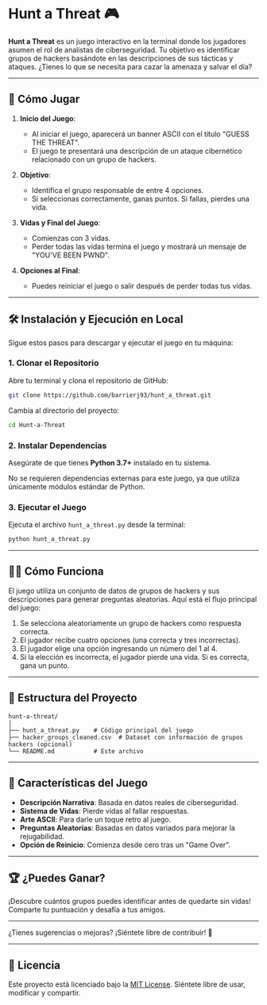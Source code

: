 
# Hunt a Threat 🎮

**Hunt a Threat** es un juego interactivo en la terminal donde los jugadores asumen el rol de analistas de ciberseguridad. Tu objetivo es identificar grupos de hackers basándote en las descripciones de sus tácticas y ataques. ¿Tienes lo que se necesita para cazar la amenaza y salvar el día?

---

## 📖 Cómo Jugar

1. **Inicio del Juego**:
   - Al iniciar el juego, aparecerá un banner ASCII con el título "GUESS THE THREAT".
   - El juego te presentará una descripción de un ataque cibernético relacionado con un grupo de hackers.

2. **Objetivo**:
   - Identifica el grupo responsable de entre 4 opciones.
   - Si seleccionas correctamente, ganas puntos. Si fallas, pierdes una vida.

3. **Vidas y Final del Juego**:
   - Comienzas con 3 vidas.
   - Perder todas las vidas termina el juego y mostrará un mensaje de "YOU'VE BEEN PWND".

4. **Opciones al Final**:
   - Puedes reiniciar el juego o salir después de perder todas tus vidas.

---

## 🛠️ Instalación y Ejecución en Local

Sigue estos pasos para descargar y ejecutar el juego en tu máquina:

### 1. Clonar el Repositorio
Abre tu terminal y clona el repositorio de GitHub:
```bash
git clone https://github.com/barrierj93/hunt_a_threat.git
```
Cambia al directorio del proyecto:
```bash
cd Hunt-a-Threat
```

### 2. Instalar Dependencias
Asegúrate de que tienes **Python 3.7+** instalado en tu sistema.

No se requieren dependencias externas para este juego, ya que utiliza únicamente módulos estándar de Python.

### 3. Ejecutar el Juego
Ejecuta el archivo `hunt_a_threat.py` desde la terminal:
```bash
python hunt_a_threat.py
```

---

## 🧑‍💻 Cómo Funciona

El juego utiliza un conjunto de datos de grupos de hackers y sus descripciones para generar preguntas aleatorias. Aquí está el flujo principal del juego:

1. Se selecciona aleatoriamente un grupo de hackers como respuesta correcta.
2. El jugador recibe cuatro opciones (una correcta y tres incorrectas).
3. El jugador elige una opción ingresando un número del 1 al 4.
4. Si la elección es incorrecta, el jugador pierde una vida. Si es correcta, gana un punto.

---

## 📂 Estructura del Proyecto

```
hunt-a-threat/
│
├── hunt_a_threat.py    # Código principal del juego
├── hacker_groups_cleaned.csv  # Dataset con información de grupos hackers (opcional)
└── README.md           # Este archivo
```

---

## 🚀 Características del Juego

- **Descripción Narrativa**: Basada en datos reales de ciberseguridad.
- **Sistema de Vidas**: Pierde vidas al fallar respuestas.
- **Arte ASCII**: Para darle un toque retro al juego.
- **Preguntas Aleatorias**: Basadas en datos variados para mejorar la rejugabilidad.
- **Opción de Reinicio**: Comienza desde cero tras un "Game Over".

---

## 🏆 ¿Puedes Ganar?
¡Descubre cuántos grupos puedes identificar antes de quedarte sin vidas! Comparte tu puntuación y desafía a tus amigos.

---

¿Tienes sugerencias o mejoras? ¡Siéntete libre de contribuir! 🎉

---

## 📜 Licencia

Este proyecto está licenciado bajo la [MIT License](LICENSE). Siéntete libre de usar, modificar y compartir.
